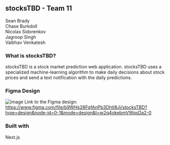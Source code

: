 ## stocksTBD - Team 11
Sean Brady<br>
Chase Burkdoll<br>
Nicolas Sidorenkov<br>
Jagroop Singh<br>
Vaibhav Venkatesh<br>

### What is stocksTBD?
stocksTBD is a stock market prediction web application. stocksTBD uses a specialized machine-learning algorithm to make daily decisions about stock prices and send a text notification with the daily predictions.

### Figma Design 
![image](https://github.com/chaburk/stocksTBD/assets/33635470/be442720-6fe5-42dd-9d93-74fa458fe360)
Link to the Figma design: https://www.figma.com/file/b9WHs28FqfAnPb3DhtI8Jj/stocksTBD?type=design&node-id=0-1&mode=design&t=w2q4okebmVWqsDa2-0

### Built with
Next.js

